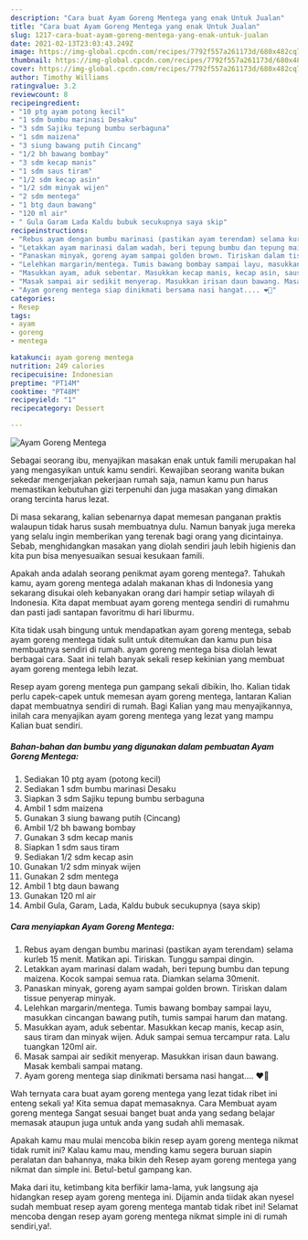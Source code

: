 ```yaml
---
description: "Cara buat Ayam Goreng Mentega yang enak Untuk Jualan"
title: "Cara buat Ayam Goreng Mentega yang enak Untuk Jualan"
slug: 1217-cara-buat-ayam-goreng-mentega-yang-enak-untuk-jualan
date: 2021-02-13T23:03:43.249Z
image: https://img-global.cpcdn.com/recipes/7792f557a261173d/680x482cq70/ayam-goreng-mentega-foto-resep-utama.jpg
thumbnail: https://img-global.cpcdn.com/recipes/7792f557a261173d/680x482cq70/ayam-goreng-mentega-foto-resep-utama.jpg
cover: https://img-global.cpcdn.com/recipes/7792f557a261173d/680x482cq70/ayam-goreng-mentega-foto-resep-utama.jpg
author: Timothy Williams
ratingvalue: 3.2
reviewcount: 8
recipeingredient:
- "10 ptg ayam potong kecil"
- "1 sdm bumbu marinasi Desaku"
- "3 sdm Sajiku tepung bumbu serbaguna"
- "1 sdm maizena"
- "3 siung bawang putih Cincang"
- "1/2 bh bawang bombay"
- "3 sdm kecap manis"
- "1 sdm saus tiram"
- "1/2 sdm kecap asin"
- "1/2 sdm minyak wijen"
- "2 sdm mentega"
- "1 btg daun bawang"
- "120 ml air"
- " Gula Garam Lada Kaldu bubuk secukupnya saya skip"
recipeinstructions:
- "Rebus ayam dengan bumbu marinasi (pastikan ayam terendam) selama kurleb 15 menit. Matikan api. Tiriskan. Tunggu sampai dingin."
- "Letakkan ayam marinasi dalam wadah, beri tepung bumbu dan tepung maizena. Kocok sampai semua rata. Diamkan selama 30menit."
- "Panaskan minyak, goreng ayam sampai golden brown. Tiriskan dalam tissue penyerap minyak."
- "Lelehkan margarin/mentega. Tumis bawang bombay sampai layu, masukkan cincangan bawang putih, tumis sampai harum dan matang."
- "Masukkan ayam, aduk sebentar. Masukkan kecap manis, kecap asin, saus tiram dan minyak wijen. Aduk sampai semua tercampur rata. Lalu tuangkan 120ml air."
- "Masak sampai air sedikit menyerap. Masukkan irisan daun bawang. Masak kembali sampai matang."
- "Ayam goreng mentega siap dinikmati bersama nasi hangat.... ❤️🧡"
categories:
- Resep
tags:
- ayam
- goreng
- mentega

katakunci: ayam goreng mentega 
nutrition: 249 calories
recipecuisine: Indonesian
preptime: "PT14M"
cooktime: "PT48M"
recipeyield: "1"
recipecategory: Dessert

---
```



![Ayam Goreng Mentega](https://img-global.cpcdn.com/recipes/7792f557a261173d/680x482cq70/ayam-goreng-mentega-foto-resep-utama.jpg)

Sebagai seorang ibu, menyajikan masakan enak untuk famili merupakan hal yang mengasyikan untuk kamu sendiri. Kewajiban seorang  wanita bukan sekedar mengerjakan pekerjaan rumah saja, namun kamu pun harus memastikan kebutuhan gizi terpenuhi dan juga masakan yang dimakan orang tercinta harus lezat.

Di masa  sekarang, kalian sebenarnya dapat memesan panganan praktis walaupun tidak harus susah membuatnya dulu. Namun banyak juga mereka yang selalu ingin memberikan yang terenak bagi orang yang dicintainya. Sebab, menghidangkan masakan yang diolah sendiri jauh lebih higienis dan kita pun bisa menyesuaikan sesuai kesukaan famili. 



Apakah anda adalah seorang penikmat ayam goreng mentega?. Tahukah kamu, ayam goreng mentega adalah makanan khas di Indonesia yang sekarang disukai oleh kebanyakan orang dari hampir setiap wilayah di Indonesia. Kita dapat membuat ayam goreng mentega sendiri di rumahmu dan pasti jadi santapan favoritmu di hari liburmu.

Kita tidak usah bingung untuk mendapatkan ayam goreng mentega, sebab ayam goreng mentega tidak sulit untuk ditemukan dan kamu pun bisa membuatnya sendiri di rumah. ayam goreng mentega bisa diolah lewat berbagai cara. Saat ini telah banyak sekali resep kekinian yang membuat ayam goreng mentega lebih lezat.

Resep ayam goreng mentega pun gampang sekali dibikin, lho. Kalian tidak perlu capek-capek untuk memesan ayam goreng mentega, lantaran Kalian dapat membuatnya sendiri di rumah. Bagi Kalian yang mau menyajikannya, inilah cara menyajikan ayam goreng mentega yang lezat yang mampu Kalian buat sendiri.

<!--inarticleads1-->

##### Bahan-bahan dan bumbu yang digunakan dalam pembuatan Ayam Goreng Mentega:

1. Sediakan 10 ptg ayam (potong kecil)
1. Sediakan 1 sdm bumbu marinasi Desaku
1. Siapkan 3 sdm Sajiku tepung bumbu serbaguna
1. Ambil 1 sdm maizena
1. Gunakan 3 siung bawang putih (Cincang)
1. Ambil 1/2 bh bawang bombay
1. Gunakan 3 sdm kecap manis
1. Siapkan 1 sdm saus tiram
1. Sediakan 1/2 sdm kecap asin
1. Gunakan 1/2 sdm minyak wijen
1. Gunakan 2 sdm mentega
1. Ambil 1 btg daun bawang
1. Gunakan 120 ml air
1. Ambil  Gula, Garam, Lada, Kaldu bubuk secukupnya (saya skip)




<!--inarticleads2-->

##### Cara menyiapkan Ayam Goreng Mentega:

1. Rebus ayam dengan bumbu marinasi (pastikan ayam terendam) selama kurleb 15 menit. Matikan api. Tiriskan. Tunggu sampai dingin.
1. Letakkan ayam marinasi dalam wadah, beri tepung bumbu dan tepung maizena. Kocok sampai semua rata. Diamkan selama 30menit.
1. Panaskan minyak, goreng ayam sampai golden brown. Tiriskan dalam tissue penyerap minyak.
1. Lelehkan margarin/mentega. Tumis bawang bombay sampai layu, masukkan cincangan bawang putih, tumis sampai harum dan matang.
1. Masukkan ayam, aduk sebentar. Masukkan kecap manis, kecap asin, saus tiram dan minyak wijen. Aduk sampai semua tercampur rata. Lalu tuangkan 120ml air.
1. Masak sampai air sedikit menyerap. Masukkan irisan daun bawang. Masak kembali sampai matang.
1. Ayam goreng mentega siap dinikmati bersama nasi hangat.... ❤️🧡




Wah ternyata cara buat ayam goreng mentega yang lezat tidak ribet ini enteng sekali ya! Kita semua dapat memasaknya. Cara Membuat ayam goreng mentega Sangat sesuai banget buat anda yang sedang belajar memasak ataupun juga untuk anda yang sudah ahli memasak.

Apakah kamu mau mulai mencoba bikin resep ayam goreng mentega nikmat tidak rumit ini? Kalau kamu mau, mending kamu segera buruan siapin peralatan dan bahannya, maka bikin deh Resep ayam goreng mentega yang nikmat dan simple ini. Betul-betul gampang kan. 

Maka dari itu, ketimbang kita berfikir lama-lama, yuk langsung aja hidangkan resep ayam goreng mentega ini. Dijamin anda tiidak akan nyesel sudah membuat resep ayam goreng mentega mantab tidak ribet ini! Selamat mencoba dengan resep ayam goreng mentega nikmat simple ini di rumah sendiri,ya!.

